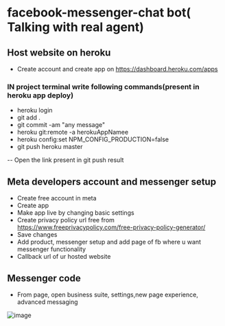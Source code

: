 # facebook-messenger-chat bot( Talking with real agent)

## Host website on heroku
- Create account and create app on https://dashboard.heroku.com/apps
### IN project terminal write following commands(present in heroku app deploy)
- heroku login
- git add .
- git commit -am "any message"
- heroku git:remote -a herokuAppNamee
- heroku config:set NPM_CONFIG_PRODUCTION=false
- git push heroku master

-- Open the link present in git push result

## Meta developers account and messenger setup
- Create free account in meta
- Create app
- Make app live by changing basic settings
- Create privacy policy url free from https://www.freeprivacypolicy.com/free-privacy-policy-generator/
- Save changes
- Add product, messenger setup and add page of fb where u want messenger functionality
- Callback url of ur hosted website 

## Messenger code
- From page, open business suite, settings,new page experience, advanced messaging

![image](https://user-images.githubusercontent.com/55735054/203492040-ee5508b0-9e9d-4a24-8470-4cfc96b72dd5.png)


